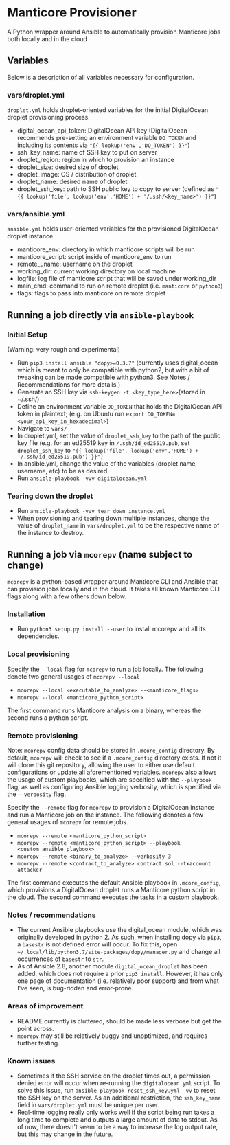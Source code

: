 # Manticore Provisioner
A Python wrapper around Ansible to automatically provision Manticore jobs both locally and in the cloud

## Variables

Below is a description of all variables necessary for configuration.

### vars/droplet.yml

`droplet.yml` holds droplet-oriented variables for the initial DigitalOcean droplet provisioning process.

* digital_ocean_api_token: DigitalOcean API key (DigitalOcean recommends pre-setting an environment variable `DO_TOKEN` and including its contents via  `"{{ lookup('env','DO_TOKEN') }}"`)
* ssh_key_name: name of SSH key to put on server
* droplet_region: region in which to provision an instance
* droplet_size: desired size of droplet
* droplet_image: OS / distribution of droplet
* droplet_name: desired name of droplet
* droplet_ssh_key: path to SSH public key to copy to server (defined as `"{{ lookup('file', lookup('env','HOME') + '/.ssh/<key_name>') }}"`)

### vars/ansible.yml

`ansible.yml` holds user-oriented variables for the provisioned DigitalOcean droplet instance.

* manticore_env: directory in which manticore scripts will be run
* manticore_script: script inside of manticore_env to run
* remote_uname: username on the droplet
* working_dir: current working directory on local machine
* logfile: log file of manticore script that will be saved under working_dir
* main_cmd: command to run on remote droplet (i.e. `manticore` or `python3`)
* flags: flags to pass into manticore on remote droplet

## Running a job directly via `ansible-playbook`

### Initial Setup

(Warning: very rough and experimental)

* Run `pip3 install ansible "dopy>=0.3.7"` (currently uses digital_ocean which is meant to only be compatible with python2, but with a bit of tweaking can be made compatible with python3.  See Notes / Recommendations for more details.)
* Generate an SSH key via `ssh-keygen -t <key_type_here>`(stored in ~/.ssh/)
* Define an environment variable `DO_TOKEN` that holds the DigitalOcean API token in plaintext; (e.g. on Ubuntu run `export DO_TOKEN=<your_api_key_in_hexadecimal>`)
* Navigate to `vars/`
* In droplet.yml, set the value of `droplet_ssh_key` to the path of the public key file (e.g. for an ed25519 key in `/.ssh/id_ed25519.pub`, set `droplet_ssh_key` to `"{{ lookup('file', lookup('env','HOME') + '/.ssh/id_ed25519.pub') }}")`
* In ansible.yml, change the value of the variables (droplet name, username, etc) to be as desired.
* Run `ansible-playbook -vvv digitalocean.yml`

### Tearing down the droplet
* Run `ansible-playbook -vvv tear_down_instance.yml`
* When provisioning and tearing down multiple instances, change the value of `droplet_name` in `vars/droplet.yml` to be the respective name of the instance to destroy.

## Running a job via `mcorepv` (name subject to change)

`mcorepv` is a python-based wrapper around Manticore CLI and Ansible that can provision jobs locally and in the cloud. It takes all known Manticore CLI flags along with a few others down below.

### Installation 

* Run `python3 setup.py install --user` to install mcorepv and all its dependencies.

### Local provisioning

Specify the `--local` flag for `mcorepv` to run a job locally.  The following denote two general usages of `mcorepv --local`

* `mcorepv --local <executable_to_analyze> --<manticore_flags>`
* `mcorepv --local <manticore_python_script>`

The first command runs Manticore analysis on a binary, whereas the second runs a python script.

### Remote provisioning

Note: `mcorepv` config data should be stored in `.mcore_config` directory.  By default, `mcorepv` will check to see if a `.mcore_config` directory exists.  If not it will clone this git repository, allowing the user to either use default configurations or update all aforementioned [variables](https://github.com/pwang00/Ansible-Manticore/README.md#Variables).  `mcorepv` also allows the usage of custom playbooks, which are specified with the `--playbook` flag, as well as configuring Ansible logging verbosity, which is specified via the `--verbosity` flag.

Specify the `--remote` flag for `mcorepv` to provision a DigitalOcean instance and run a Manticore job on the instance. The following denotes a few general usages of `mcorepv` for remote jobs.

* `mcorepv --remote <manticore_python_script>`
* `mcorepv --remote <manticore_python_script> --playbook <custom_ansible_playbook>`
* `mcorepv --remote <binary_to_analyze> --verbosity 3`
* `mcorepv --remote <contract_to_analyze> contract.sol --txaccount attacker`

The first command executes the default Ansible playbook in `.mcore_config`, which provisions a DigitalOcean droplet runs a Manticore python script in the cloud.  The second command executes the tasks in a custom playbook.


### Notes / recommendations
* The current Ansible playbooks use the digital_ocean module, which was originally developed in python 2.  As such, when installing dopy via `pip3`, a `basestr` is not defined error will occur.  To fix this, open `~/.local/lib/python3.7/site-packages/dopy/manager.py` and change all occurrences of `basestr` to `str`. 
* As of Ansible 2.8, another module `digital_ocean_droplet` has been added, which does not require a prior `pip3 install`.  However, it has only one page of documentation (i.e. relatively poor support) and from what I've seen, is bug-ridden and error-prone. 

### Areas of improvement

* README currently is cluttered, should be made less verbose but get the point across.
* `mcorepv` may still be relatively buggy and unoptimized, and requires further testing.

### Known issues
* Sometimes if the SSH service on the droplet times out, a permission denied error will occur when re-running the `digitalocean.yml` script.  To solve this issue, run `ansible-playbook reset_ssh_key.yml -vv` to reset the SSH key on the server.  As an additional restriction, the `ssh_key_name` field in `vars/droplet.yml` must be unique per user.
* Real-time logging really only works well if the script being run takes a long time to complete and outputs a large amount of data to stdout.  As of now, there doesn't seem to be a way to increase the log output rate, but this may change in the future.
